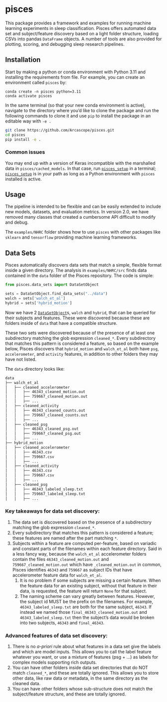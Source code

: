 # pisces

<!-- WARNING: THIS FILE WAS AUTOGENERATED! DO NOT EDIT! -->

This package provides a framework and examples for running machine
learning experiments in sleep classification. Pisces offers automated
data set and subject/feature discovery based on a light folder
structure, loading CSVs into pandas `DataFrame` objects. A number of
tools are also provided for plotting, scoring, and debugging sleep
research pipelines.

## Installation

Start by making a python or conda environment with Python 3.11 and
installing the requirements from file. For example, you can create an
environment called `pisces` by:

``` shell
conda create -n pisces python=3.11
conda activate pisces 
```

In the same terminal (so that your new conda environment is active),
navigate to the directory where you’d like to clone the package and run
the following commands to clone it and use `pip` to install the package
in an editable way with `-e .`

``` sh
git clone https://github.com/Arcascope/pisces.git
cd pisces
pip install -e .
```

### Common issues

You may end up with a version of Keras incompatible with the marshalled
data in `pisces/cached_models`. In that case, run
[`pisces_setup`](https://Arcascope.github.io/pisces/deep_unet_support.html#pisces_setup)
in a terminal;
[`pisces_setup`](https://Arcascope.github.io/pisces/deep_unet_support.html#pisces_setup)
is in your path as long as a Python environment with `pisces` installed
is active.

## Usage

The pipeline is intended to be flexible and can be easily extended to
include new models, datasets, and evaluation metrics. In version 2.0, we
have removed many classes that created a cumbersome API difficult to
modify and debug.

The `examples/NHRC` folder shows how to use `pisces` with other packages
like `sklearn` and `tensorflow` providing machine learning frameworks.

## Data Sets

Pisces automatically discovers data sets that match a simple, flexible
format inside a given directory. The analysis in `examples/NHRC/src`
finds data contained in the `data` folder of the Pisces repository. The
code is simple:

``` python
from pisces.data_sets import DataSetObject

sets = DataSetObject.find_data_sets("../data")
walch = sets['walch_et_al']
hybrid = sets['hybrid_motion']
```

Now we have 2
[`DataSetObject`](https://Arcascope.github.io/pisces/data_sets.html#datasetobject)s,
`walch` and `hybrid`, that can be queried for their subjects and
features. These were discovered because these are folders inside of
`data` that have a compatible structure.

These two sets were discovered because of the presence of at least one
subdirectory matching the glob expression `cleaned_*`. Every
subdirectory that matches this pattern is considered a feature, so based
on the example below, Pisces discovers that `hybrid_motion` and
`walch_et_al` both have `psg`, `accelerometer`, and `activity` features,
in addition to other folders they may have not listed.

The `data` directory looks like:

``` sh
data
├── walch_et_al
│   ├── cleaned_accelerometer
│   │   ├── 46343_cleaned_motion.out
│   │   ├── 759667_cleaned_motion.out
│   │   ├── ...
│   ├── cleaned_activity
│   │   ├── 46343_cleaned_counts.out
│   │   ├── 759667_cleaned_counts.out
│   │   ├── ...
│   ├── cleaned_psg
│   │   ├── 46343_cleaned_psg.out
│   │   ├── 759667_cleaned_psg.out
│   │   ├── ...
├── hybrid_motion
│   ├── cleaned_accelerometer
│   │   ├── 46343.csv
│   │   ├── 759667.csv
│   │   ├── ...
│   ├── cleaned_activity
│   │   ├── 46343.csv
│   │   ├── 759667.csv
│   │   ├── ...
│   ├── cleaned_psg
│   │   ├── 46343_labeled_sleep.txt
│   │   ├── 759667_labeled_sleep.txt
│   │   ├── ...
```

### Key takeaways for data set discovery:

1.  The data set is discovered based on the presence of a subdirectory
    matching the glob expression `cleaned_*`.
2.  Every subdirectory that matches this pattern is considered a
    feature; these features are named after the part matching `*`.
3.  Subjects within a feature are computed per-feature, based on
    variadic and constant parts of the filenames within each feature
    directory. Said in a less fancy way, because the `walch_et_al`
    accelerometer folders contain the files `46343_cleaned_motion.out`
    and `759667_cleaned_motion.out` which have `_cleaned_motion.out` in
    common, Pisces identifies `46343` and `759667` as subject IDs that
    have accelerometer feature data for `walch_et_al`.
    1.  It is no problem if some subjects are missing a certain feature.
        When the feature data for an existing subject, without that
        feature in their data, is requested, the feature will return
        `None` for that subject.
    2.  The naming scheme can vary greatly between features. However,
        the subject id MUST be the prefix on the filenames. For example,
        `46343_labeled_sleep.txt` are both for the same subject,
        `46343`. If instead we named those
        `final_46343_cleaned_motion.out` and `46343_labeled_sleep.txt`
        then the subject’s data would be broken into two subjects,
        `46343` and `final_46343`.

### Advanced features of data set discovery:

1.  There is no *a-priori* rule about what features in a data set give
    the labels and which are model inputs. This allows you to call the
    label feature whatever you want, or use a mixture of features (psg +
    …) as labels for complex models supporting rich outputs.
2.  You can have other folders inside data set directories that do NOT
    match `cleaned_*`, and these are totally ignored. This allows you to
    store other data, like raw data or metadata, in the same directory
    as the cleaned data.
3.  You can have other folders whose sub-structure does not match the
    subject/feature structure, and these are totally ignored.

